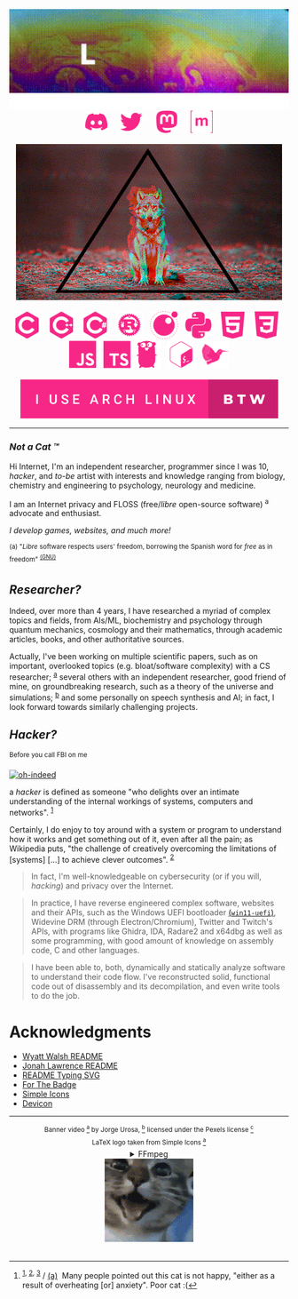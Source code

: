 
<div align="center">
  <img src="gif/output.gif" alt="Profile Banner" width="700">
  <img src="svg/typing.svg" alt="Typing SVG">
  <div>
    <img src="svg/social/discord.svg" alt="Discord" width="40"> &#8287;&#8287;&#8287;&#8287;
    <img src="svg/social/twitter.svg" alt="Twitter" width="40"> &#8287;&#8287;&#8287;&#8287;
    <img src="svg/social/mastodon.svg" alt="Mastodon" width="40"> &#8287;&#8287;&#8287;&#8287;
    <img src="svg/social/matrix.svg" alt="Matrix" width="40">
  </div>
</div> &#8287;
<div align="center">
  <a href="https://dimentique.tumblr.com/post/67903777806/source"><img src="gif/wolf.gif"></a>
</div>  &#8287;
<div align="center">
  <a href="https://en.wikipedia.org/wiki/C_(programming_language)"><img src="svg/languages/c.svg" alt="C" width="50"></a> &#8287;
  <a href="https://en.wikipedia.org/wiki/C%2B%2B"><img src="svg/languages/cpp.svg" alt="C++" width="50"></a> &#8287;
  <a href="https://en.wikipedia.org/wiki/C_Sharp_(programming_language)"><img src="svg/languages/csharp.svg" alt="C#" width="50"></a> &#8287;
  <a href="https://www.rust-lang.org/"><img src="svg/languages/rust.svg" alt="Rust" width="50"></a> &#8287;
  <a href="https://www.lua.org/about.html"><img src="svg/languages/lua.svg" alt="Lua" width="50"></a> &#8287;
  <a href="https://www.python.org/"><img src="svg/languages/python.svg" alt="Python" width="50"></a> &#8287;
  <a href="https://en.wikipedia.org/wiki/HTML5"><img src="svg/languages/html.svg" alt="HTML5" width="50"></a> &#8287;
  <a href="https://en.wikipedia.org/wiki/CSS"><img src="svg/languages/css.svg" alt="CSS3" width="50"></a> &#8287;
  <a href="https://en.wikipedia.org/wiki/JavaScript"><img src="svg/languages/js.svg" alt="Javascript" width="50"></a> &#8287;
  <a href="https://www.typescriptlang.org/"><img src="svg/languages/ts.svg" alt="Typescript" width="50"/></a>
  <a href="https://go.dev/"><img src="svg/languages/go.svg" alt="Go" width="50"></a> &#8287;
  <a href="https://en.wikipedia.org/wiki/Bash_(Unix_shell)"><img src="svg/languages/bash.svg" alt="Bash" width="50"></a> &#8287;
  <img src="svg/languages/latex.svg" alt="LaTeX" width="50">
</div> &#8287;
<div align="center">
  <img src="svg/i-use-arch-linux-btw.svg" alt="Arch Linux">
</div>

___

### *Not a Cat ™*

Hi Internet, I'm an independent researcher, programmer since I was 10, *hacker*, and *to-be* artist with interests and knowledge ranging from biology, chemistry and engineering to psychology, neurology and medicine.

I am an Internet privacy and FLOSS (free/*libre* open-source software) <sup>a</sup> advocate and enthusiast.

*I develop games, websites, and much more!*

<sup>(a) "*Libre* software respects users' freedom, borrowing the Spanish word for *free* as in freedom" <sup>[(GNU)][GNU]</sup></sup>

[GNU]: https://www.gnu.org/philosophy/free-sw.en.html

## *Researcher?*

Indeed, over more than 4 years, I have researched a myriad of complex topics and fields, from AIs/ML, biochemistry and psychology through quantum mechanics, cosmology and their mathematics, through academic articles, books, and other authoritative sources.

Actually, I've been working on multiple scientific papers, such as on important, overlooked topics (e.g. bloat/software complexity) with a CS researcher; <sup>[a](https://github.com/adisa22)</sup> several others with an independent researcher, good friend of mine, on groundbreaking research, such as a theory of the universe and simulations; <sup>[b](https://github.com/Fultonium-Entertainment)</sup> and some personally on speech synthesis and AI; in fact, I look forward towards similarly challenging projects.

## *Hacker?*

<sup>Before you call FBI on me</sup>

[![oh-indeed][GIF]][Tenor]

[GIF]: https://media1.tenor.com/m/J--FtRHGiz0AAAAC/indeed-omar.gif
[Tenor]: https://tenor.com/view/well-yes-but-actually-no-well-yes-no-yes-yes-no-gif-13736934

a *hacker* is defined as someone "who delights over an intimate understanding of the internal workings of systems, computers and networks". <sup>[1][RFC1983]</sup>

Certainly, I do enjoy to toy around with a system or program to understand how it works and get something out of it, even after all the pain; as Wikipedia puts, "the challenge of creatively overcoming the limitations of [systems] [...] to achieve clever outcomes". <sup>[2][Wikipedia]</sup>

[RFC1983]: https://www.rfc-editor.org/rfc/rfc1983.txt
[Wikipedia]: https://en.wikipedia.org/wiki/Hacker

> In fact, I'm well-knowledgeable on cybersecurity (or if you will, *hacking*) and privacy over the Internet.

> In practice, I have reverse engineered complex software, websites and their APIs, such as the Windows UEFI bootloader [(`win11-uefi`)](https://github.com/LeCodingWolfie/win11-uefi), Widevine DRM (through Electron/Chromium), Twitter and Twitch's APIs, with programs like Ghidra, IDA, Radare2 and x64dbg as well as some programming, with good amount of knowledge on assembly code, C and other languages.

> I have been able to, both, dynamically and statically analyze software to understand their code flow. I've reconstructed solid, functional code out of disassembly and its decompilation, and even write tools to do the job.

# Acknowledgments

* [Wyatt Walsh README](https://github.com/wyattowalsh/wyattowalsh)
* [Jonah Lawrence README](https://github.com/DenverCoder1/DenverCoder1)
* [README Typing SVG](https://github.com/denvercoder1/readme-typing-svg)
* [For The Badge](https://github.com/BraveUX/for-the-badge/)
* [Simple Icons](https://github.com/simple-icons/simple-icons)
* [Devicon](https://github.com/devicons/devicon/)

___

<div align="center">
  <sup>Banner video
    <a href="https://www.pexels.com/video/close-up-view-of-colors-mixing-5612424/"><sup>a</sup></a>
    by Jorge Urosa,
    <a href="https://www.pexels.com/@jorgeural/"><sup>b</sup></a>
    licensed under the Pexels license
    <a href="https://www.pexels.com/license/"><sup>c</sup></a>
  </sup>
  <div>
    <sup>
      LaTeX logo taken from Simple Icons
      <a href="https://raw.githubusercontent.com/simple-icons/simple-icons/develop/icons/latex.svg"><sup>a</sup></a>
    </sup>
  </div>
  <details>
  <summary>FFmpeg</summary>

  ```
  ffmpeg -v warning -i loop.mp4 -vf "crop=960:288:0:118" loop-cut.mp4
  ffmpeg -v warning -i loop-cut.mp4 -vcodec libx265 -crf 28 output.mp4
  ffmpeg -v warning -i output.mp4 -vf "fps=21,scale=320:-1:flags=lanczos" output.gif
  ```

  ```
  ffmpeg -i cat-original.gif -vf "crop=160:150:100:60" cat.gif
  ```

  [^1]
  </details>
  <a href="https://www.reddit.com/r/shitposting/comments/q8uwwu/d/"><img src="gif/cat.gif"></a>
</div> &#8287;

[^1]: <sup>[1][1], [2][2], [3][3]</sup> / [(a)][a] &#8287;Many people pointed out this cat is not happy, "either as a result of overheating [or] anxiety". Poor cat :(

[1]: https://reddit.com/r/shitposting/comments/q8uwwu/d/
[2]: https://www.reddit.com/r/gifs/comments/qqj7lh/d/
[3]: https://tenor.com/view/cat-gif-25013028

[a]: https://www.reddit.com/r/gifs/comments/qqj7lh/comment/hk0l3fy/?context=3

[readme-typing-svg]: https://readme-typing-svg.demolab.com?font=Fira+Code&duration=3000&pause=1000&color=F72787&center=true&vCenter=true&width=960&lines=Hi%2C+I'm+LeWolfie+a%2Fk%2Fa+Average+Toastie;I+am+a+scientist%2C+programmer+and+hacker;with+a+love+for+libre+software!
